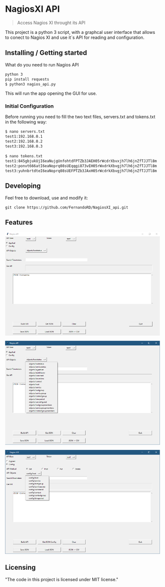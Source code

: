 # NagiosXI API
> Access Nagios XI throught its API

This project is a python 3 script, with a graphcal user interface that allows to conect to Nagios XI and use it´s API for reading and configuration.

## Installing / Getting started

What do you need to run Nagios API

```shell
python 3
pip install requests
$ python3 nagios_api.py
```

This will run the app opening the GUI for use.

### Initial Configuration

Before running you need to fill the two text files, servers.txt and tokens.txt in the following way:

```shell
$ nano servers.txt
test1:192.168.0.1
test2:192.168.0.2
test3:192.168.0.3

$ nano tokens.txt
test1:845gbjukUjI6eaNujgUnfohtdFPTZb3JAEH05rWcdrXbvxjh7lh6jnZfTJJTl8m
test2:ponvt666atI6eaNoprq08sUEqqgi873vEH05rWxdrkXbvgjh7lh6jnZfTJJTl8m
test3:yuhnbrtdteI6eaNoprq08sUEFPTZb3JAxH05rWcdrkXbvgjh7lh6jnZfTJJTl8m
```

## Developing

Feel free to download, use and modify it:

```shell
git clone https://github.com/FernandoRD/NagiosXI_api.git
```


## Features

![Screenshot 1](https://github.com/FernandoRD/NagiosXI_api/blob/main/Screen1.png)

![Screenshot 2](https://github.com/FernandoRD/NagiosXI_api/blob/main/Screen2.png)

![Screenshot 3](https://github.com/FernandoRD/NagiosXI_api/blob/main/Screen3.png)


## Licensing

"The code in this project is licensed under MIT license."
